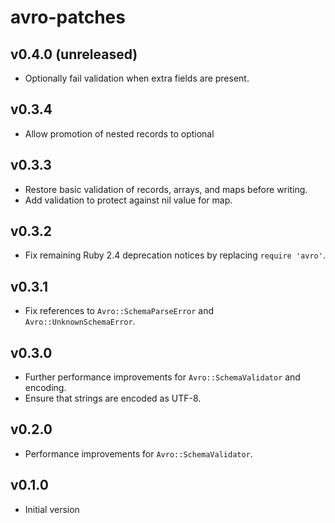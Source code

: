 # avro-patches

## v0.4.0 (unreleased)
- Optionally fail validation when extra fields are present.

## v0.3.4
- Allow promotion of nested records to optional 

## v0.3.3
- Restore basic validation of records, arrays, and maps before writing.
- Add validation to protect against nil value for map.

## v0.3.2
- Fix remaining Ruby 2.4 deprecation notices by replacing `require 'avro'`.

## v0.3.1
- Fix references to `Avro::SchemaParseError` and `Avro::UnknownSchemaError`.

## v0.3.0
- Further performance improvements for `Avro::SchemaValidator` and encoding.
- Ensure that strings are encoded as UTF-8.

## v0.2.0
- Performance improvements for `Avro::SchemaValidator`.

## v0.1.0
- Initial version
